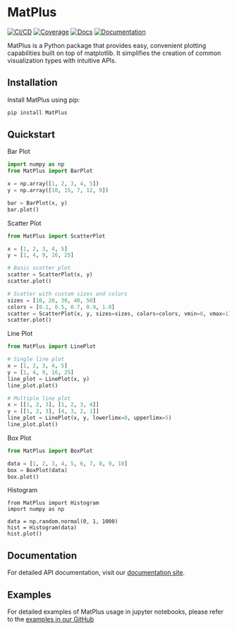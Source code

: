 # MatPlus

[![CI/CD](https://github.com/ac-i2i-engineering/MatPlus/actions/workflows/test.yml/badge.svg)](https://github.com/ac-i2i-engineering/MatPlus/actions/workflows/test.yml)
[![Coverage](https://coveralls.io/repos/github/ac-i2i-engineering/MatPlus/badge.svg)](https://coveralls.io/github/ac-i2i-engineering/MatPlus)
[![Docs](https://github.com/ac-i2i-engineering/MatPlus/actions/workflows/docs.yml/badge.svg)](https://github.com/ac-i2i-engineering/MatPlus/actions/workflows/docs.yml)
[![Documentation](https://img.shields.io/badge/docs-latest-blue.svg)](https://ac-i2i-engineering.github.io/MatPlus/)

MatPlus is a Python package that provides easy, convenient plotting capabilities built on top of matplotlib. It simplifies the creation of common visualization types with intuitive APIs.

## Installation

Install MatPlus using pip:

```bash
pip install MatPlus
```

## Quickstart
Bar Plot
```python
import numpy as np
from MatPlus import BarPlot

x = np.array([1, 2, 3, 4, 5])
y = np.array([10, 15, 7, 12, 9])

bar = BarPlot(x, y)
bar.plot()
```

Scatter Plot
```python
from MatPlus import ScatterPlot

x = [1, 2, 3, 4, 5]
y = [1, 4, 9, 16, 25]

# Basic scatter plot
scatter = ScatterPlot(x, y)
scatter.plot()

# Scatter with custom sizes and colors
sizes = [10, 20, 30, 40, 50]
colors = [0.1, 0.5, 0.7, 0.9, 1.0]
scatter = ScatterPlot(x, y, sizes=sizes, colors=colors, vmin=0, vmax=1)
scatter.plot()
```

Line Plot
```python
from MatPlus import LinePlot

# Single line plot
x = [1, 2, 3, 4, 5]
y = [1, 4, 9, 16, 25]
line_plot = LinePlot(x, y)
line_plot.plot()

# Multiple line plot
x = [[1, 2, 3], [1, 2, 3, 4]]
y = [[1, 2, 3], [4, 3, 2, 1]]
line_plot = LinePlot(x, y, lowerlimx=0, upperlimx=5)
line_plot.plot()
```

Box Plot
```python
from MatPlus import BoxPlot

data = [1, 2, 3, 4, 5, 6, 7, 8, 9, 10]
box = BoxPlot(data)
box.plot()
```

Histogram
```
from MatPlus import Histogram
import numpy as np

data = np.random.normal(0, 1, 1000)
hist = Histogram(data)
hist.plot()
```

## Documentation
For detailed API documentation, visit our [documentation site](https://ac-i2i-engineering.github.io/MatPlus/).

## Examples
For detailed examples of MatPlus usage in jupyter notebooks, please refer to the [examples in our GitHub](https://github.com/ac-i2i-engineering/MatPlus/tree/main/examples)